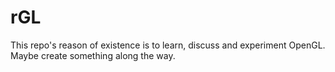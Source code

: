 rGL
===

This repo's reason of existence is to learn, discuss and experiment OpenGL. Maybe create something along the way. 
